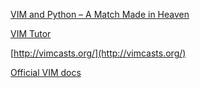 [VIM and Python – A Match Made in Heaven](https://realpython.com/vim-and-python-a-match-made-in-heaven/)

[VIM Tutor](https://linuxcommand.org/lc3_adv_vimvigor.php)

[http://vimcasts.org/](http://vimcasts.org/)

[Official VIM docs](https://vimdoc.sourceforge.net/)
